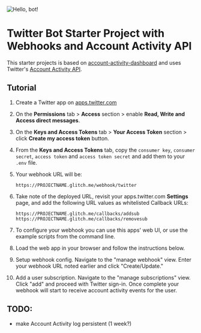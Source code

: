 ![Hello, bot!](https://cdn.glitch.com/83eb7282-8b27-4a01-9b8c-1c12487c6c08%2Fhello-bot.png?1526659763652)

# Twitter Bot Starter Project with Webhooks and Account Activity API

This starter projects is based on [account-activity-dashboard](https://github.com/twitterdev/account-activity-dashboard) and uses Twitter's [Account Activity API](https://developer.twitter.com/en/docs/accounts-and-users/subscribe-account-activity/overview).


## Tutorial

1. Create a Twitter app on [apps.twitter.com](https://apps.twitter.com/)

2. On the **Permissions** tab > **Access** section > enable **Read, Write and Access direct messages**.

3. On the **Keys and Access Tokens** tab > **Your Access Token** section > click **Create my access token** button.

4. From the **Keys and Access Tokens** tab, copy the `consumer key`, `consumer secret`, `access token` and `access token secret` and add them to your `.env` file.

5. Your webhook URL will be:

    ```text
    https://PROJECTNAME.glitch.me/webhook/twitter
    ```

6. Take note of the deployed URL, revisit your apps.twitter.com **Settings** page, and add the following URL values as whitelisted Callback URLs:

    ```text
    https://PROJECTNAME.glitch.me/callbacks/addsub
    https://PROJECTNAME.glitch.me/callbacks/removesub
    ```

7. To configure your webhook you can use this apps' web UI, or use the example scripts from the command line.


8. Load the web app in your browser and follow the instructions below.

  1. Setup webhook config. Navigate to the "manage webhook" view. Enter your webhook URL noted earlier and click "Create/Update."

  2. Add a user subscription. Navigate to the "manage subscriptions" view. Click "add" and proceed with Twitter sign-in. Once complete your webhook will start to receive account activity events for the user.

## TODO:

- make Account Activity log persistent (1 week?)